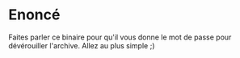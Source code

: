 # Enoncé
Faites parler ce binaire pour qu'il vous donne le mot de passe pour dévérouiller l'archive. Allez au plus simple ;)